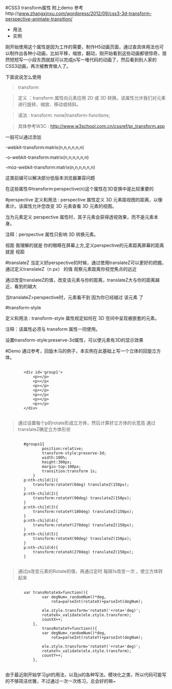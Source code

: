 #CSS3 transform属性 附上demo
参考http://www.zhangxinxu.com/wordpress/2012/09/css3-3d-transform-perspective-animate-transition/

*  用法
*  实例  
 
<style>
    h2{text-align:center}
    body{padding:20px;}
</style>




   刚开始使用这个属性是因为工作的需要，制作H5动画页面，通过查具体用法也可以制作出各种小动画，比如平移，缩放，翻动，刚开始看到这些动画都很惊奇，居然短短写一小段东西就就可以完成js写一堆代码的动画了，然后看到别人家的CSS3动画，再次被教育做人了。
   
   下面说说怎么使用


>transform

>定义 ：transform 属性向元素应用 2D 或 3D 转换。该属性允许我们对元素进行旋转、缩放、移动或倾斜。

>语法 : transform: none|transform-functions;

>具体参考W3C : http://www.w3school.com.cn/cssref/pr_transform.asp

一般可以通过添加

-webkit-transform:matrix(n,n,n,n,n,n)

-o-webkit-transform:matrix(n,n,n,n,n,n)

-moz-webkit-transform:matrix(n,n,n,n,n,n)

这类前缀可以解决部分低版本浏览器兼容问题


在这些属性中transform:perspective(n)这个属性在3D变换中是比较重要的

#perspective
定义和用法 : 
perspective 属性定义 3D 元素距视图的距离，以像素计。该属性允许您改变 3D 元素查看 3D 元素的视图。

当为元素定义 perspective 属性时，其子元素会获得透视效果，而不是元素本身。

注释：perspective 属性只影响 3D 转换元素。

视距 我理解的就是  你的眼睛在屏幕上方,定义perspective的元素距离屏幕的距离就是 视距

#translateZ
当定义好perspective的时候，通过使用translateZ可以更好的把握。通过定义translateZ（n px） 的值 观察元素距离你视觉焦点的远近

通过改变translateZ的值，改变该元素与你的距离，translateZ大与你的距离越近，看到的越大

当translateZ>perspective时，元素看不到 因为你已经越过 该元素 了

#transform-style

定义和用法 : 
transform-style 属性规定如何在 3D 空间中呈现被嵌套的元素。

注释：该属性必须与 transform 属性一同使用。

设置transform-style:preserve-3d属性，可以使元素有3D的显示效果

#Demo
通过参考，回旋木马的例子，本实例在此基础上写一个立体的回旋立方体。
<pre>
    <code>
        &lt;div id='group1'&gt;
            &lt;p&gt;&lt;/p&gt;
            &lt;p&gt;&lt;/p&gt;
            &lt;p&gt;&lt;/p&gt;
            &lt;p&gt;&lt;/p&gt;
            &lt;p&gt;&lt;/p&gt;
            &lt;p&gt;&lt;/p&gt;
            &lt;p&gt;&lt;/p&gt;
        &lt;/div&gt;
    </code>
</pre>

> 通过设置每个p的rotate形成立方体，然后计算好立方体的长宽高 通过translateZ确定立方体形状

<pre>
    <code>
        #groups1{
                position:relative;
                transform-style:preserve-3d;
            	width:100%;
            	height:300px;
            	margin-top:100px;
            	transition:transform 1s;
            }
        p:nth-child(1){
            transform:rotateY(0deg) translateZ(150px);
        }
        p:nth-child(2){
        	transform:rotateY(90deg) translateZ(150px);
        }
        p:nth-child(3){
        	transform:rotateY(180deg) translateZ(150px);
        }
        p:nth-child(4){
        	transform:rotateY(270deg) translateZ(150px);
        }
        p:nth-child(5){
        	transform:rotateX(90deg) translateZ(150px);
        }
        p:nth-child(6){
        	transform:rotateX(270deg) translateZ(150px);
        }
    </code>
</pre>

> 通过js改变元素的Rotate的值，再通过定时 每隔1s改变一次 ，使立方体转起来

<pre>
    <code>
        var transRotateX=function(){
    			var degNum=_randomNum()*deg,
					rota=parseInt(rotateX)+parseInt(degNum);

				ele.style.transform='rotateX('+rota+'deg)';
				rotateX=_validate(ele.style.transform);
				countX++;
			},
				transRotateY=function(){
				var degNum=_randomNum()*deg,
					rota=parseInt(rotateY)+parseInt(degNum);

				ele.style.transform='rotateY('+rota+'deg)';
				rotateY=_validate(ele.style.transform);
				countY++;
			},
    </code>
</pre>

由于最近刚开始学习git的用法，以及js的各种写法，模块化之类，所以代码可能写的不够简洁优雅，不过通过一次一次练习，总会好的嘛~








